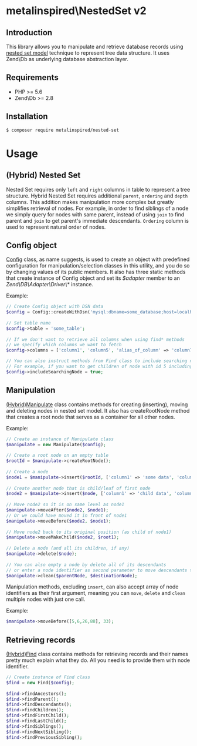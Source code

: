 # metalinspired\NestedSet v2

## Introduction

This library allows you to manipulate and retrieve database records using [nested set model](https://en.wikipedia.org/wiki/Nested_set_model) technique to represent tree data structure.
It uses Zend\Db as underlying database abstraction layer.

## Requirements

* PHP >= 5.6
* Zend\Db >= 2.8

## Installation

```bash
$ composer require metalinspired/nested-set
```

# Usage

## (Hybrid) Nested Set
Nested Set requires only `left` and `right` columns in table to represent a tree structure.
Hybrid Nested Set requires additional `parent`, `ordering` and `depth` columns. 
This addition makes manipulation more complex but greatly simplifies retrieval of nodes.
For example, in order to find siblings of a node we simply query for nodes with same parent, instead of using `join` to find parent and `join` to get parent's immediate descendants.
`Ordering` column is used to represent natural order of nodes.

## Config object

[Config](src/Config.php) class, as name suggests, is used to create an object with predefined configuration for manipulation/selection classes in this utility, and you do so by changing values of its public members.
It also has three static methods that create instance of Config object and set its *$adapter* member to an *Zend\DB\Adapter\Driver\\** instance.

Example:

```php
// Create Config object with DSN data
$config = Config::createWithDsn('mysql:dbname=some_database;host=localhost', 'some_user', 'some_password');
 
// Set table name
$config->table = 'some_table';
 
// If we don't want to retrieve all columns when using find* methods 
// we specify which columns we want to fetch
$config->columns = ['column1', 'column5', 'alias_of_column' => 'column7'];

// You can also instruct methods from Find class to include searching node in results
// For example, if you want to get children of node with id 5 including the node with id 5
$config->includeSearchingNode = true;
```

## Manipulation

[(Hybrid)](src/HybridManipulate.php)[Manipulate](src/Manipulate.php) class contains methods for creating (inserting), moving and deleting nodes in nested set model.
It also has createRootNode method that creates a root node that serves as a container for all other nodes.

Example:
```php
// Create an instance of Manipulate class
$manipulate = new Manipulate($config);
 
// Create a root node on an empty table
$rootId = $manipulate->createRootNode();
 
// Create a node
$node1 = $manipulate->insert($rootId, ['column1' => 'some data', 'column2' => 'some more data']);
 
// Create another node that is child/leaf of first node
$node2 = $manipulate->insert($node, ['column1' => 'child data', 'column2' => 'some more child data']);
 
// Move node2 so it is on same level as node1
$manipulate->moveAfter($node2, $node1);
// Or we could have moved it in front of node1
$manipulate->moveBefore($node2, $node1);
 
// Move node2 back to its original position (as child of node1)
$manipulate->moveMakeChild($node2, $root1);
 
// Delete a node (and all its children, if any)
$manipulate->delete($node);
 
// You can also empty a node by delete all of its descendants
// or enter a node identifier as second parameter to move descendants to a new location
$manipulate->clean($parentNode, $destinationNode);
```

Manipulation methods, excluding `insert`, can also accept array of node identifiers as their first argument, meaning you can `move`, `delete` and `clean` multiple nodes with just one call.

Example:
``` php
$manipulate->moveBefore([5,6,26,88], 33);
```


## Retrieving records

[(Hybrid)](src/HybridFind.php)[Find](src/Find.php) class contains methods for retrieving records and their names pretty much explain what they do.
All you need is to provide them with node identifier.

```php
// Create instance of Find class
$find = new Find($config);
 
$find->findAncestors();
$find->findParent();
$find->findDescendants();
$find->findChildren();
$find->findFirstChild();
$find->findLastChild();
$find->findSiblings();
$find->findNextSibling();
$find->findPreviousSibling();
```